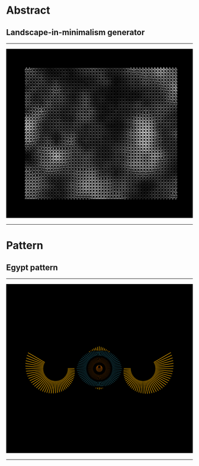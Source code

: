 # Abstract

## Landscape-in-minimalism generator 

***

![Description](abstract.PNG)

***

# Pattern 

## Egypt pattern 

***

![Description](pattern.PNG)

***
